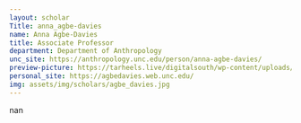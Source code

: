 ```yaml
---
layout: scholar
Title: anna_agbe-davies
name: Anna Agbe-Davies
title: Associate Professor
department: Department of Anthropology
unc_site: https://anthropology.unc.edu/person/anna-agbe-davies/
preview-picture: https://tarheels.live/digitalsouth/wp-content/uploads/sites/2464/2021/11/agbe_davies.jpeg
personal_site: https://agbedavies.web.unc.edu/
img: assets/img/scholars/agbe_davies.jpg
---
```

nan